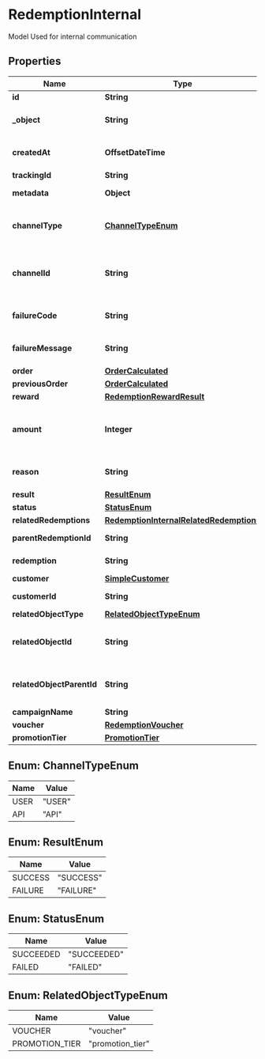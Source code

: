 

# RedemptionInternal

Model Used for internal communication

## Properties

| Name | Type | Description | Notes |
|------------ | ------------- | ------------- | -------------|
|**id** | **String** | Unique redemption ID. |  [optional] |
|**_object** | **String** | The type of the object represented by the JSON. This object stores information about the &#x60;redemption&#x60;. |  [optional] |
|**createdAt** | **OffsetDateTime** | Timestamp representing the date and time when the redemption was created. The value is shown in the ISO 8601 format. |  [optional] |
|**trackingId** | **String** | Hashed customer source ID. |  [optional] |
|**metadata** | **Object** | The metadata object stores all custom attributes assigned to the redemption. |  [optional] |
|**channelType** | [**ChannelTypeEnum**](#ChannelTypeEnum) | The source of the channel for the redemption rollback. A &#x60;USER&#x60; corresponds to the Voucherify Dashboard and an &#x60;API&#x60; corresponds to the API. |  [optional] |
|**channelId** | **String** | Unique channel ID of the user performing the redemption. This is either a user ID from a user using the Voucherify Dashboard or an X-APP-Id of a user using the API. |  [optional] |
|**failureCode** | **String** | If the result is &#x60;FAILURE&#x60;, this parameter will provide a generic reason as to why the redemption failed. |  [optional] |
|**failureMessage** | **String** | If the result is &#x60;FAILURE&#x60;, this parameter will provide a more expanded reason as to why the redemption failed. |  [optional] |
|**order** | [**OrderCalculated**](OrderCalculated.md) |  |  [optional] |
|**previousOrder** | [**OrderCalculated**](OrderCalculated.md) |  |  [optional] |
|**reward** | [**RedemptionRewardResult**](RedemptionRewardResult.md) |  |  [optional] |
|**amount** | **Integer** | A positive integer in the smallest currency unit (e.g. 100 cents for $1.00) representing the total amount of the order. This is the sum of the order items&#39; amounts. |  [optional] |
|**reason** | **String** | System generated cause for the redemption being invalid in the context of the provided parameters. |  [optional] |
|**result** | [**ResultEnum**](#ResultEnum) | Redemption result. |  [optional] |
|**status** | [**StatusEnum**](#StatusEnum) | Redemption status. |  [optional] |
|**relatedRedemptions** | [**RedemptionInternalRelatedRedemptions**](RedemptionInternalRelatedRedemptions.md) |  |  [optional] |
|**parentRedemptionId** | **String** | Unique redemption ID of the parent redemption. |  [optional] |
|**redemption** | **String** | Unique redemption ID of the parent redemption. |  [optional] |
|**customer** | [**SimpleCustomer**](SimpleCustomer.md) |  |  [optional] |
|**customerId** | **String** | Unique customer ID of the redeeming customer. |  [optional] |
|**relatedObjectType** | [**RelatedObjectTypeEnum**](#RelatedObjectTypeEnum) | Defines the related object. |  [optional] |
|**relatedObjectId** | **String** | Unique related object ID assigned by Voucherify, i.e. v_lfZi4rcEGe0sN9gmnj40bzwK2FH6QUno for a voucher. |  [optional] |
|**relatedObjectParentId** | **String** | Unique related parent object ID assigned by Voucherify, i.e. v_lfZi4rcEGe0sN9gmnj40bzwK2FH6QUno for a voucher. |  [optional] |
|**campaignName** | **String** | Campaign name |  [optional] |
|**voucher** | [**RedemptionVoucher**](RedemptionVoucher.md) |  |  [optional] |
|**promotionTier** | [**PromotionTier**](PromotionTier.md) |  |  [optional] |



## Enum: ChannelTypeEnum

| Name | Value |
|---- | -----|
| USER | &quot;USER&quot; |
| API | &quot;API&quot; |



## Enum: ResultEnum

| Name | Value |
|---- | -----|
| SUCCESS | &quot;SUCCESS&quot; |
| FAILURE | &quot;FAILURE&quot; |



## Enum: StatusEnum

| Name | Value |
|---- | -----|
| SUCCEEDED | &quot;SUCCEEDED&quot; |
| FAILED | &quot;FAILED&quot; |



## Enum: RelatedObjectTypeEnum

| Name | Value |
|---- | -----|
| VOUCHER | &quot;voucher&quot; |
| PROMOTION_TIER | &quot;promotion_tier&quot; |



